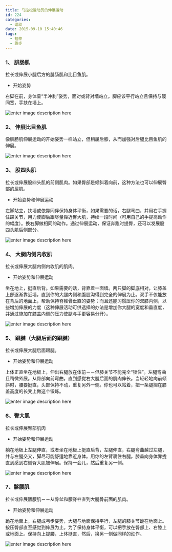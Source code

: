 ```yaml
---
title: 马拉松运动员的伸展运动
id: 224
categories:
  - 运动
date: 2015-09-10 15:40:46
tags:
  - 拉伸
  - 跑步
---
```


### 1、 腓肠肌

拉长或伸展小腿后方的腓肠肌和比目鱼肌。

*   开始姿势

右脚在前，身体呈“半冲刺”姿势，面对或背对墙站立。脚应该平行站立且保持与髋同宽，手扶在墙上。

![enter image description here](http://res.hillock.com.cn/web/0701091.jpg)

### 2、 伸展比目鱼肌

像腓肠肌伸展运动的开始姿势一样站立，但稍屈后膝，从而加强对后腿比目鱼肌的伸展。

![enter image description here](http://res.hillock.com.cn/web/0701092.jpg)

### 3、 股四头肌

拉长或伸展股四头肌的前侧肌肉。如果臀部是倾斜着向前，这种方法也可以伸展臀部的屈肌。

*   开始姿势和伸展运动

左脚站立，扶墙或依靠同伴保持身体平衡，如果需要的话，右腿弯曲，并用右手握住踝关节，用力使脚后跟尽量靠近臀大肌，持续一段时间（可用自己的手提高动作的幅度）。换右脚做相同的动作。通过伸展运动，保证奔跑时提臀，还可以发展股四头肌后侧部分。

![enter image description here](http://res.hillock.com.cn/web/0701093.jpg)

### 4、 大腿内侧内收肌

拉长或伸展大腿内侧内收肌的肌肉。

*   开始姿势和伸展运动

坐在地上，挺直后背。如果需要的话，背靠着一面墙。两只脚的脚底相对，让膝盖上部逐渐靠近墙，直到你的大腿内侧和腹股沟得到完全的伸展为止。双手不仅能放在背后的地面上，帮助保持脊椎骨垂直的姿势；而且还能习惯压你的双膝内侧，以些增加伸展的力度（这种伸展活动可供选择的办法是增加你大腿的宽度和垂直度，并通过施加在膝盖内侧的压力使腿与手更容易分开）。

![enter image description here](http://res.hillock.com.cn/web/0701094.jpg)

### 5、 跟腱（大腿后面的跟腱）

拉长或伸展大腿后面跟腿。

*   开始姿势和伸展运动

上体正直坐在地板上，伸出右腿放在体前－－但膝关节不能完全“锁住”。左腿弯曲且稍微外展。从臀部向前弯曲，直到感觉右大腿后面的肌肉伸长。当轻轻地向前倾斜时，腰要挺直，头部保持不动，重复另外一侧。你也可以站着，把一条腿搁在膝盖高度的长凳上做这个锻炼。

![enter image description here](http://res.hillock.com.cn/web/0701095.jpg)

### 6、臀大肌

拉长或伸展臀部肌肉

*   开始姿势和伸展运动

躺在地板上左腿伸直，或者坐在地板上挺直后背，左腿伸直，右腿弯曲越过左腿，并与左腿交叉，脚尽可能舒适地靠近身体。用你的左臂裹住右腿。膝盖向身体靠拢直到感到右侧臀大肌被伸展。保持一会儿，然后重复另一侧。

![enter image description here](http://res.hillock.com.cn/web/0701096.jpg)

### 7、髂腰肌

拉长或伸展髂腰肌－－从骨盆和腰脊柱直到大腿骨前面的肌肉。

*   开始姿势和伸展运动

跪在地面上，右腿成弓步姿势，大腿与地面保持平行，左腿的膝关节跪在地面上。按压臀部直至感觉到伸展为止。为了保持身体平衡，可以把手放在臀部上、右膝上或地面上。保持向上提腰，上体挺直，然后，换另一侧做同样的动作。

![enter image description here](http://res.hillock.com.cn/web/0701097.jpg)